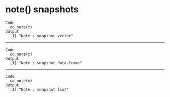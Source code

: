 # note() snapshots

    Code
      co_note(x)
    Output
      [1] "Note : snapshot vector"

---

    Code
      co_note(x)
    Output
      [1] "Note : snapshot data.frame"

---

    Code
      co_note(x)
    Output
      [1] "Note : snapshot list"

